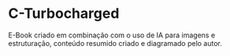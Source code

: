 # C-Turbocharged
E-Book criado em combinação com o uso de IA para imagens e estruturação, conteúdo resumido criado e diagramado pelo autor.
